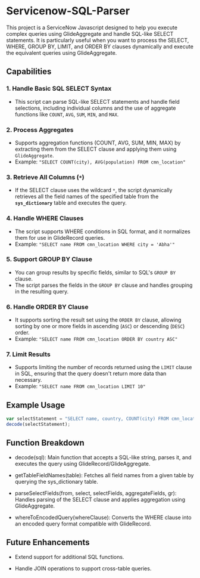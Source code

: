 # Servicenow-SQL-Parser

This project is a ServiceNow Javascript designed to help you execute complex queries using GlideAggregate and handle SQL-like SELECT statements. It is particularly useful when you want to process the SELECT, WHERE, GROUP BY, LIMIT, and ORDER BY clauses dynamically and execute the equivalent queries using GlideAggregate.

## Capabilities

### 1. **Handle Basic SQL SELECT Syntax**
   - This script can parse SQL-like SELECT statements and handle field selections, including individual columns and the use of aggregate functions like `COUNT`, `AVG`, `SUM`, `MIN`, and `MAX`.

### 2. **Process Aggregates**
   - Supports aggregation functions (COUNT, AVG, SUM, MIN, MAX) by extracting them from the SELECT clause and applying them using `GlideAggregate`.
   - Example: `"SELECT COUNT(city), AVG(population) FROM cmn_location"`

### 3. **Retrieve All Columns (`*`)**
   - If the SELECT clause uses the wildcard `*`, the script dynamically retrieves all the field names of the specified table from the **`sys_dictionary`** table and executes the query.

### 4. **Handle WHERE Clauses**
   - The script supports WHERE conditions in SQL format, and it normalizes them for use in GlideRecord queries.
   - Example: `"SELECT name FROM cmn_location WHERE city = 'Abha'"`

### 5. **Support GROUP BY Clause**
   - You can group results by specific fields, similar to SQL's `GROUP BY` clause.
   - The script parses the fields in the `GROUP BY` clause and handles grouping in the resulting query.

### 6. **Handle ORDER BY Clause**
   - It supports sorting the result set using the `ORDER BY` clause, allowing sorting by one or more fields in ascending (`ASC`) or descending (`DESC`) order.
   - Example: `"SELECT name FROM cmn_location ORDER BY country ASC"`

### 7. **Limit Results**
   - Supports limiting the number of records returned using the `LIMIT` clause in SQL, ensuring that the query doesn't return more data than necessary.
   - Example: `"SELECT name FROM cmn_location LIMIT 10"`

## Example Usage

```javascript
var selectStatement = "SELECT name, country, COUNT(city) FROM cmn_location WHERE city = 'Abha' ORDER BY country DESC";
decode(selectStatement);
```

## Function Breakdown
- decode(sql): Main function that accepts a SQL-like string, parses it, and executes the query using GlideRecord/GlideAggregate.

- getTableFieldNames(table): Fetches all field names from a given table by querying the sys_dictionary table.

- parseSelectFields(from, select, selectFields, aggregateFields, gr): Handles parsing of the SELECT clause and applies aggregation using GlideAggregate.

- whereToEncodedQuery(whereClause): Converts the WHERE clause into an encoded query format compatible with GlideRecord.

## Future Enhancements
- Extend support for additional SQL functions.

- Handle JOIN operations to support cross-table queries.
